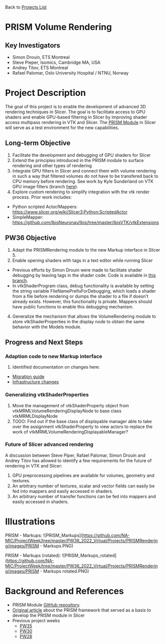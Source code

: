 Back to [Projects List](../../README.md#ProjectsList)

# PRISM Volume Rendering

## Key Investigators

- Simon Drouin, ETS Montreal
- Steve Pieper, Isomics, Cambridge MA, USA
- Andrey Titov, ETS Montreal
- Rafael Palomar, Oslo University Hospital / NTNU, Norway

# Project Description

The goal of this project is to enable the development of advanced 3D rendering techniques in Slicer. The goal is to facilitate access to GPU shaders and enable GPU-based filtering in Slicer by improving shader access multipass rendering in VTK and Slicer. The [PRISM Module](https://github.com/ETS-vis-interactive/SlicerPRISMRendering) in Slicer will serve as a test environment for the new capabilities.

## Long-term Objective

1. Facilitate the development and debugging of GPU shaders for Slicer
2. Extend the principles introduced in the PRISM module to surface rendering and other types of rendering
4. Integrate GPU filters in Slicer and connect them with volume rendering in such a way that filtered volumes do not have to be transfered back to CPU memory before rendering. See work by Kyle Sunderland on VTK GPU image filters (branch [here](https://github.com/Sunderlandkyl/VTK/commits/vtkGPUImageFilter3)).
5. Explore custom rendering to simplify integration with the vtk render process.  Prior work includes:
  * Python scripted Actor/Mappers: https://www.slicer.org/wiki/Slicer3:Python:ScriptedActor
  * SimpleMapper: https://github.com/IbisNeuronav/Ibis/tree/master/IbisVTK/vtkExtensions

## PW36 Objective

1. Adapt the PRISMRendering module to the new Markup interface in Slicer 5.
2. Enable opening shaders with tags in a text editor while running Slicer
  * Previous efforts by Simon Drouin were made to facilitate shader debugging by leaving tags in the shader code. Code is available in [this branch](https://gitlab.kitware.com/drouin-simon/vtk/-/tree/volume-shader-readability).
  * In vtkShaderProgram class, debug functionality is available by setting the string variable FileNamePrefixForDebugging, which loads a shader from a file before rendering or dumps the shader to a file if doesn't already exists. However, this functionality is private. Mappers should have public functions to enable this debugging mechanism.
4. Generalize the mechanism that allows the VolumeRendering module to store vtkShaderProperties in the display node to obtain the same behavior with the Models module.

## Progress and Next Steps

### Adaption code to new Markup interface
1. Identified documentation on changes here:
  * [Migration guide](https://www.slicer.org/wiki/Documentation/Nightly/Developers/Tutorials/MigrationGuide#Markups)
  * [Infrastructure changes](https://www.slicer.org/wiki/Documentation/Labs/Improving_Markups)

### Generalizing vtkShaderProperties
1. Move the management of vtkShaderProperty object from vtkMRMLVolumeRenderingDisplayNode to base class vtkMRMLDisplayNode
2. TODO: Find out if the base class of displayable manager able to take over the assignment vtkShaderProperty to view actors to replace the work of vtkMRMLVolumeRenderingDisplayableManager?

### Future of Slicer advanced rendering
A discussion between Steve Piper, Rafael Palomar, Simon Drouin and Andrey Titov has allowed to identify a few requirements for the future of rendering in VTK and Slicer:
1. GPU preprocessing pipelines are available for volumes, geometry and textures.
2. An arbitrary number of textures, scalar and vector fields can easily be fed into mappers and easily accessed in shaders.
3. An arbitrary number of transfer functions can be fed into mappers and easily accessed in shaders.

# Illustrations

PRISM - Markups:
![PRISM_Markups](https://github.com/NA-MIC/ProjectWeek/tree/master/PW36_2022_Virtual/Projects/PRISMRendering/images/PRISM - Markups.PNG)

PRISM - Markups (rotated):
![PRISM_Markups_rotated](https://github.com/NA-MIC/ProjectWeek/tree/master/PW36_2022_Virtual/Projects/PRISMRendering/images/PRISM - Markups rotated.PNG)

# Background and References

<!-- If you developed any software, include link to the source code repository. If possible, also add links to sample data, and to any relevant publications. -->
- PRISM Module [GitHub repository](https://github.com/ETS-vis-interactive/SlicerPRISMRendering).
- [Original article](https://journals.plos.org/plosone/article?id=10.1371/journal.pone.0193636) about the PRISM framework that served as a basis to develop the PRISM module in Slicer
- Previous project weeks
  - [PW35](https://projectweek.na-mic.org/PW35_2021_Virtual/Projects/PRISM_volume_rendering/)
  - [PW30](https://projectweek.na-mic.org/PW30_2019_GranCanaria/Projects/GLSLShaders/)
  - [PW28](https://projectweek.na-mic.org/PW28_2018_GranCanaria/Projects/MultiVolumeRendering/)
